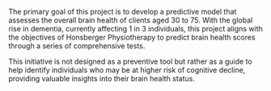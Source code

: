 The primary goal of this project is to develop a predictive model that assesses the overall brain health of clients aged 30 to 75. With the global rise in dementia, currently affecting 1 in 3 individuals, this project aligns with the objectives of Honsberger Physiotherapy to predict brain health scores through a series of comprehensive tests.

This initiative is not designed as a preventive tool but rather as a guide to help identify individuals who may be at higher risk of cognitive decline, providing valuable insights into their brain health status.
